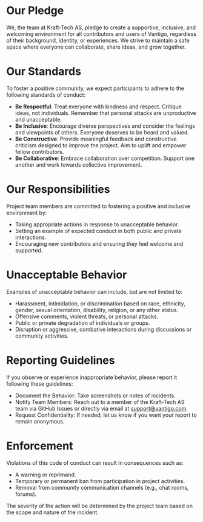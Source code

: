 # Our Pledge
We, the team at Kraft-Tech AS, pledge to create a supportive, inclusive, and welcoming environment for all contributors
and users of Vantigo, regardless of their background, identity, or experiences. We strive to maintain a safe space
where everyone can collaborate, share ideas, and grow together. 

# Our Standards
To foster a positive community, we expect participants to adhere to the following standards of conduct: 
- **Be Respectful**: Treat everyone with kindness and respect. Critique ideas, not individuals. Remember that personal attacks are unproductive and unacceptable.
- **Be Inclusive**: Encourage diverse perspectives and consider the feelings and viewpoints of others. Everyone deserves to be heard and valued.
- **Be Constructive**: Provide meaningful feedback and constructive criticism designed to improve the project. Aim to uplift and empower fellow contributors.
- **Be Collaborative**: Embrace collaboration over competition. Support one another and work towards collective improvement.

# Our Responsibilities
Project team members are committed to fostering a positive and inclusive environment by: 
- Taking appropriate actions in response to unacceptable behavior.
- Setting an example of expected conduct in both public and private interactions.
- Encouraging new contributors and ensuring they feel welcome and supported. 

# Unacceptable Behavior
Examples of unacceptable behavior can include, but are not limited to: 
- Harassment, intimidation, or discrimination based on race, ethnicity, gender, sexual orientation, disability, religion, or any other status.
- Offensive comments, violent threats, or personal attacks.
- Public or private degradation of individuals or groups.
- Disruption or aggressive, combative interactions during discussions or community activities.

# Reporting Guidelines
If you observe or experience inappropriate behavior, please report it following these guidelines: 
- Document the Behavior: Take screenshots or notes of incidents.
- Notify Team Members: Reach out to a member of the Kraft-Tech AS team via GitHub Issues or directly via email at support@vantigo.com.
- Request Confidentiality: If needed, let us know if you want your report to remain anonymous.

# Enforcement
Violations of this code of conduct can result in consequences such as:
- A warning or reprimand.
- Temporary or permanent ban from participation in project activities.
- Removal from community communication channels (e.g., chat rooms, forums).
     

The severity of the action will be determined by the project team based on the scope and nature of the incident.
